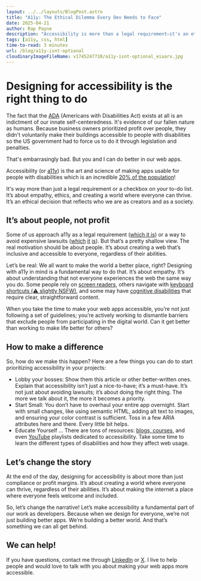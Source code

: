 ```yaml
---
layout: ../../layouts/BlogPost.astro
title: "A11y: The Ethical Dilemma Every Dev Needs to Face"
date: 2025-04-21
author: Rap Payne
description: "Accessibility is more than a legal requirement—it's an ethical decision that reflects our values as developers and as a society."
tags: [a11y, css, html]
time-to-read: 3 minutes
url: /blog/a11y-isnt-optional
cloudinaryImageFileName: v1745247710/a11y-isnt-optional_eiaarx.jpg
---
```


# Designing for accessibility is the right thing to do

The fact that the <a href="https://www.ada.gov/" target="_blank" rel="noopener noreferrer">ADA</a> (Americans with Disabilities Act) exists at all is an indictment of our innate self-centeredness. It's evidence of our fallen nature as humans. Because business owners prioritized profit over people, they didn't voluntarily make their buildings accessible to people with disabilities so the US government had to force us to do it through legislation and penalties.  

That's embarrasingly bad. But you and I can do better in our web apps. 

Accessibility (or <a href="https://developer.mozilla.org/en-US/docs/Web/Accessibility" target="_blank" rel="noopener noreferrer">a11y</a>) is the art and science of making apps usable for people with disabilities which is an incredible <a href="https://accessiblyapp.com/blog/web-accessibility-statistics/" target="_blank" rel="noopener noreferrer">20% of the population</a>!

It's way more than just a legal requirement or a checkbox on your to-do list. It’s about empathy, ethics, and creating a world where everyone can thrive. It’s an ethical decision that reflects who we are as creators and as a society.

## It’s about people, not profit

Some of us approach a11y as a legal requirement (<a href="https://eye-able.com/blog/accessibility-laws-worldwide" target="_blank" rel="noopener noreferrer">which it is</a>) or a way to avoid expensive lawsuits (<a href="https://en.wikipedia.org/wiki/National_Federation_of_the_Blind_v._Target_Corp." target="_blank" rel="noopener noreferrer">which</a> <a href="https://www.cnet.com/tech/services-and-software/netflix-and-deaf-rights-group-settle-suit-over-video-captions/" target="_blank" rel="noopener noreferrer">it</a> <a href="https://www.cnet.com/tech/tech-industry/h-r-block-others-to-offer-net-tax-services-to-blind/" target="_blank" rel="noopener noreferrer">is</a>). But that’s a pretty shallow view. The real motivation should be about people. It’s about creating a web that’s inclusive and accessible to everyone, regardless of their abilities. 

Let’s be real: We all want to make the world a better place, right? Designing with a11y in mind is a fundamental way to do that. It’s about empathy. It’s about understanding that not everyone experiences the web the same way you do. Some people rely on <a href="https://abilitynet.org.uk/factsheets/introduction-screen-readers#:~:text=A%20screen%20reader%20is%20a,or%20have%20very%20limited%20vision." target="_blank" rel="noopener noreferrer">screen readers</a>, others navigate with <a href="https://www.reddit.com/r/webdev/comments/18kb8ex/comment/kdqgq7e/?utm_source=share&utm_medium=web3x&utm_name=web3xcss&utm_term=1&utm_content=share_button" target="_blank" rel="noopener noreferrer">keyboard shortcuts (⚠️ slightly NSFW)</a>, and some may have <a href="https://www.w3.org/WAI/cognitive/" target="_blank" rel="noopener noreferrer">cognitive disabilities</a> that require clear, straightforward content.

When you take the time to make your web apps accessible, you’re not just following a set of guidelines; you’re actively working to dismantle barriers that exclude people from participating in the digital world. Can it get better than working to make life better for others?

## How to make a difference

So, how do we make this happen? Here are a few things you can do to start prioritizing accessibility in your projects:

- Lobby your bosses: Show them this article or other better-written ones. Explain that accessibility isn’t just a nice-to-have; it’s a must-have. It’s not just about avoiding lawsuits; it’s about doing the right thing. The more we talk about it, the more it becomes a priority.
- Start Small: You don’t have to overhaul your entire app overnight. Start with small changes, like using semantic HTML, adding alt text to images, and ensuring your color contrast is sufficient. Toss in a few ARIA attributes here and there. Every little bit helps.
- Educate Yourself ... There are tons of resources: <a href="https://adrianroselli.com/" target="_blank" rel="noopener noreferrer">blogs, <a href="https://app.pluralsight.com/library/courses/accessibility-testing-and-screen-reader/table-of-contents" target="_blank" rel="noopener noreferrer">courses</a>, and even <a href="https://www.youtube.com/playlist?list=PLNYkxOF6rcICWx0C9LVWWVqvHlYJyqw7g" target="_blank" rel="noopener noreferrer">YouTube</a> playlists dedicated to accessibility. Take some time to learn the different types of disabilities and how they affect web usage.

## Let’s change the story

At the end of the day, designing for accessibility is about more than just compliance or profit margins. It’s about creating a world where everyone can thrive, regardless of their abilities. It’s about making the internet a place where everyone feels welcome and included.

So, let’s change the narrative! Let’s make accessibility a fundamental part of our work as developers. Because when we design for everyone, we’re not just building better apps. We’re building a better world. And that’s something we can all get behind.

## We can help!
If you have questions, contact me through <a href="https://linkedin.com/in/rapPayne" target="_blank" rel="noopener noreferrer">LinkedIn</a> or <a href="https://x.com/rapPayne" target="_blank" rel="noopener noreferrer">X</a>. I live to help people and would love to talk with you about making your web apps more accessible.